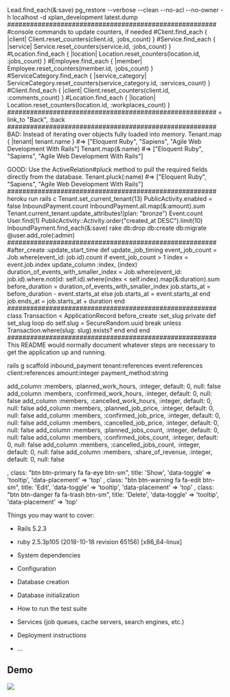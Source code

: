 Lead.find_each(&:save)
pg_restore --verbose --clean --no-acl --no-owner -h localhost -d xplan_development latest.dump
#######################################################
#console commands to update counters, if needed
#Client.find_each { |client| Client.reset_counters(client.id, :jobs_count) }
#Service.find_each { |service| Service.reset_counters(service.id, :jobs_count) }
#Location.find_each { |location| Location.reset_counters(location.id, :jobs_count) }
#Employee.find_each { |member| Employee.reset_counters(member.id, :jobs_count) }
#ServiceCategory.find_each { |service_category| ServiceCategory.reset_counters(service_category.id, :services_count) }
#Client.find_each { |client| Client.reset_counters(client.id, :comments_count) }
#Location.find_each { |location| Location.reset_counters(location.id, :workplaces_count) }
#######################################################
= link_to "Back", :back
#######################################################
BAD: Instead of iterating over objects fully loaded into memory.
Tenant.map { |tenant| tenant.name }
#=> ["Eloquent Ruby", "Sapiens", "Agile Web Development With Rails"]
Tenant.map(&:name)
#=> ["Eloquent Ruby", "Sapiens", "Agile Web Development With Rails"]

GOOD: Use the ActiveRelation#pluck method to pull the required fields directly from the database.
Tenant.pluck(:name)
#=> ["Eloquent Ruby", "Sapiens", "Agile Web Development With Rails"]
#######################################################
heroku run rails c
Tenant.set_current_tenant(13)
PublicActivity.enabled = false
InboundPayment.count
InboundPayment.all.map(&:amount).sum
Tenant.current_tenant.update_attributes!(plan: "bronze")
Event.count
User.find(1)
PublicActivity::Activity.order("created_at DESC").limit(10)
InboundPayment.find_each(&:save)
rake db:drop db:create db:migrate
@user.add_role(:admin)
#######################################################
#after_create :update_start_time
def update_job_timing
  event_job_count = Job.where(event_id: job.id).count
  if event_job_count > 1
    index = event.job.index
    update_column :index, (index)
    duration_of_events_with_smaller_index = Job.where(event_id: job.id).where.not(id: self.id).where(index < self.index).map(&:duration).sum
    before_duration = duration_of_events_with_smaller_index
    job.starts_at = before_duration - event.starts_at
  else
    job.starts_at = event.starts_at
  end
  job.ends_at = job.starts_at + duration
end
#######################################################
class Transaction < ApplicationRecord
  before_create :set_slug
  private
  def set_slug
    loop do
      self.slug = SecureRandom.uuid
      break unless Transaction.where(slug: slug).exists?
    end
  end
end
#######################################################
This README would normally document whatever steps are necessary to get the
application up and running.

rails g scaffold inbound_payment tenant:references event:references client:references amount:integer payment_method:string

add_column :members, :planned_work_hours, :integer, default: 0, null: false
add_column :members, :confirmed_work_hours, :integer, default: 0, null: false
add_column :members, :cancelled_work_hours, :integer, default: 0, null: false
add_column :members, :planned_job_price, :integer, default: 0, null: false
add_column :members, :confirmed_job_price, :integer, default: 0, null: false
add_column :members, :cancelled_job_price, :integer, default: 0, null: false
add_column :members, :planned_jobs_count, :integer, default: 0, null: false
add_column :members, :confirmed_jobs_count, :integer, default: 0, null: false
add_column :members, :cancelled_jobs_count, :integer, default: 0, null: false
add_column :members, :share_of_revenue, :integer, default: 0, null: false

, class: "btn btn-primary fa fa-eye btn-sm", title: 'Show', 'data-toggle' => 'tooltip', 'data-placement' => 'top'
, class: "btn btn-warning fa fa-edit btn-sm", title: 'Edit', 'data-toggle' => 'tooltip', 'data-placement' => 'top'
, class: "btn btn-danger fa fa-trash btn-sm", title: 'Delete', 'data-toggle' => 'tooltip', 'data-placement' => 'top'

Things you may want to cover:

* Rails 5.2.3
* ruby 2.5.3p105 (2018-10-18 revision 65156) [x86_64-linux]

* System dependencies

* Configuration

* Database creation

* Database initialization

* How to run the test suite

* Services (job queues, cache servers, search engines, etc.)

* Deployment instructions

* ...

## Demo
![](https://media.giphy.com/media/yMEow45RqC8HrOmmsD/giphy.gif)
